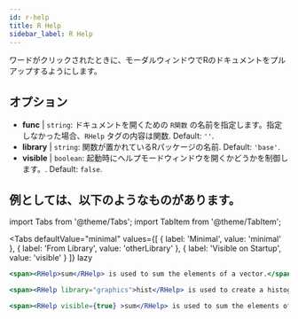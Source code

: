 ```yaml
---
id: r-help
title: R Help
sidebar_label: R Help
---
```


ワードがクリックされたときに、モーダルウィンドウでRのドキュメントをプルアップするようにします。

## オプション

* __func__ | `string`: ドキュメントを開くための `R関数` の名前を指定します。指定しなかった場合、`RHelp` タグの内容は関数. Default: `''`.
* __library__ | `string`: 関数が置かれているRパッケージの名前. Default: `'base'`.
* __visible__ | `boolean`: 起動時にヘルプモードウィンドウを開くかどうかを制御します。. Default: `false`.


## 例としては、以下のようなものがあります。


import Tabs from '@theme/Tabs';
import TabItem from '@theme/TabItem';

<Tabs
    defaultValue="minimal"
    values={[
        { label: 'Minimal', value: 'minimal' },
        { label: 'From Library', value: 'otherLibrary' },
        { label: 'Visible on Startup', value: 'visible' }
    ]}
    lazy
>

<TabItem value="minimal" >

```jsx live
<span><RHelp>sum</RHelp> is used to sum the elements of a vector.</span>
```

</TabItem>

<TabItem value="otherLibrary" >

```jsx live
<span><RHelp library="graphics">hist</RHelp> is used to create a histogram.</span>
```

</TabItem>

<TabItem value="visible" >

```jsx live
<span><RHelp visible={true} >sum</RHelp> is used to sum the elements of a vector.</span>
```

</TabItem>

</Tabs>
